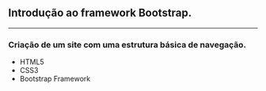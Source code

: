 ## Introdução ao framework Bootstrap.

------------------------------------------------------------

### Criação de um site com uma estrutura básica de navegação.

- HTML5
- CSS3
- Bootstrap Framework